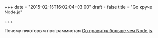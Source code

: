 +++
date = "2015-02-16T16:02:04+03:00"
draft = false
title = "Go круче Node.js"

+++

<p>Почему некоторым программистам <a href="http://tastenjesus.de/will-love-googles-programming-language-go/">Go нравится больше чем Node.js</a>.</p>

